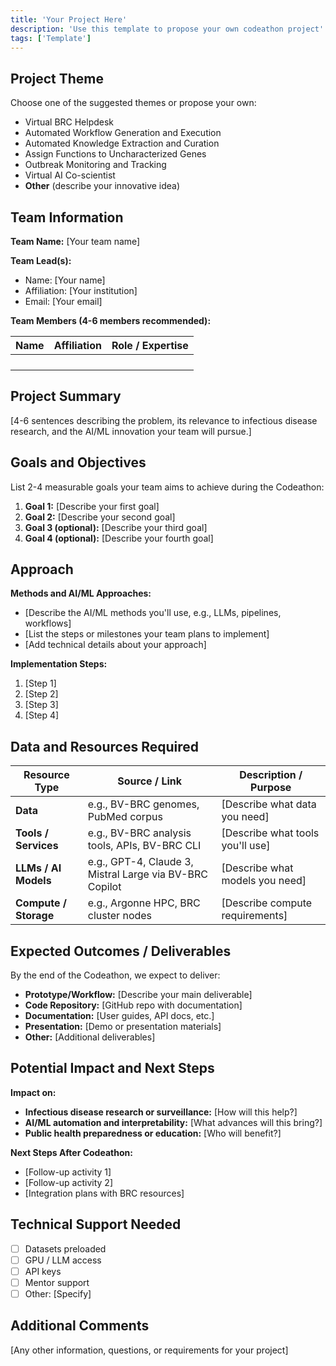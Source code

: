 ```yaml
---
title: 'Your Project Here'
description: 'Use this template to propose your own codeathon project'
tags: ['Template']
---
```


## Project Theme

Choose one of the suggested themes or propose your own:
- Virtual BRC Helpdesk
- Automated Workflow Generation and Execution
- Automated Knowledge Extraction and Curation
- Assign Functions to Uncharacterized Genes
- Outbreak Monitoring and Tracking
- Virtual AI Co-scientist
- **Other** (describe your innovative idea)

## Team Information

**Team Name:** [Your team name]

**Team Lead(s):**
- Name: [Your name]
- Affiliation: [Your institution]
- Email: [Your email]

**Team Members (4-6 members recommended):**

| Name | Affiliation | Role / Expertise |
|------|-------------|------------------|
|      |             |                  |
|      |             |                  |
|      |             |                  |
|      |             |                  |

## Project Summary

[4-6 sentences describing the problem, its relevance to infectious disease research, and the AI/ML innovation your team will pursue.]

## Goals and Objectives

List 2-4 measurable goals your team aims to achieve during the Codeathon:

1. **Goal 1:** [Describe your first goal]
2. **Goal 2:** [Describe your second goal]
3. **Goal 3 (optional):** [Describe your third goal]
4. **Goal 4 (optional):** [Describe your fourth goal]

## Approach

**Methods and AI/ML Approaches:**
- [Describe the AI/ML methods you'll use, e.g., LLMs, pipelines, workflows]
- [List the steps or milestones your team plans to implement]
- [Add technical details about your approach]

**Implementation Steps:**
1. [Step 1]
2. [Step 2]
3. [Step 3]
4. [Step 4]

## Data and Resources Required

| Resource Type | Source / Link | Description / Purpose |
|---------------|---------------|----------------------|
| **Data** | e.g., BV-BRC genomes, PubMed corpus | [Describe what data you need] |
| **Tools / Services** | e.g., BV-BRC analysis tools, APIs, BV-BRC CLI | [Describe what tools you'll use] |
| **LLMs / AI Models** | e.g., GPT-4, Claude 3, Mistral Large via BV-BRC Copilot | [Describe what models you need] |
| **Compute / Storage** | e.g., Argonne HPC, BRC cluster nodes | [Describe compute requirements] |

## Expected Outcomes / Deliverables

By the end of the Codeathon, we expect to deliver:

- **Prototype/Workflow:** [Describe your main deliverable]
- **Code Repository:** [GitHub repo with documentation]
- **Documentation:** [User guides, API docs, etc.]
- **Presentation:** [Demo or presentation materials]
- **Other:** [Additional deliverables]

## Potential Impact and Next Steps

**Impact on:**
- **Infectious disease research or surveillance:** [How will this help?]
- **AI/ML automation and interpretability:** [What advances will this bring?]
- **Public health preparedness or education:** [Who will benefit?]

**Next Steps After Codeathon:**
- [Follow-up activity 1]
- [Follow-up activity 2]
- [Integration plans with BRC resources]

## Technical Support Needed

- [ ] Datasets preloaded
- [ ] GPU / LLM access
- [ ] API keys
- [ ] Mentor support
- [ ] Other: [Specify]

## Additional Comments

[Any other information, questions, or requirements for your project]
